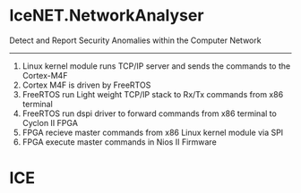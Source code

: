 # IceNET.NetworkAnalyser
Detect and Report Security Anomalies within the Computer Network

----------------------------------------------------------------
1. Linux kernel module runs TCP/IP server and sends the commands to the Cortex-M4F
2. Cortex M4F is driven by FreeRTOS 
3. FreeRTOS run Light weight TCP/IP stack to Rx/Tx commands from x86 terminal
4. FreeRTOS run dspi driver to forward commands from x86 terminal to Cyclon II FPGA
5. FPGA recieve master commands from x86 Linux kernel module via SPI
6. FPGA execute master commands in Nios II Firmware



# ICE
